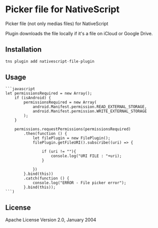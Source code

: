 # Picker file for NativeScript

Picker file (not only medias files) for NativeScript

Plugin downloads the file locally if it's a file on iCloud or Google Drive.

## Installation

```javascript
tns plugin add nativescript-file-plugin
```

## Usage 
	
	```javascript
    let permissionsRequired = new Array();
        if (isAndroid) {
            permissionsRequired = new Array(
                android.Manifest.permission.READ_EXTERNAL_STORAGE,
                android.Manifest.permission.WRITE_EXTERNAL_STORAGE
            );
        }

        permissions.requestPermissions(permissionsRequired)
            .then(function () {
                let filePlugin = new FilePlugin();
                filePlugin.getFileURI().subscribe((uri) => {
                    
                    if (uri != ""){
                        console.log("URI FILE : "+uri);
                    }
                        
                })
            }.bind(this))
            .catch(function () {
                console.log("ERROR - File picker error");
            }.bind(this));
    ```)

    
## License

Apache License Version 2.0, January 2004
